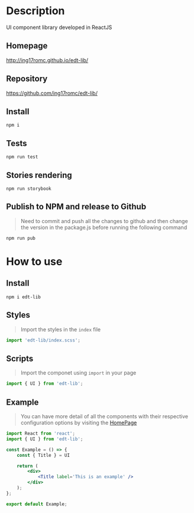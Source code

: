 
# Description
UI component library developed in ReactJS

## Homepage
http://ing17romc.github.io/edt-lib/

## Repository
https://github.com/ing17romc/edt-lib/

## Install
```
npm i
```
## Tests
```
npm run test
```
## Stories rendering
```
npm run storybook
```
## Publish to NPM and release to Github

> Need to commit and push all the changes to github and then change the version in the package.js before running the following command
```
npm run pub
```

# How to use

## Install 

```
npm i edt-lib
```

## Styles 
> Import the styles in the `index` file
```jsx
import 'edt-lib/index.scss';
```

## Scripts 
> Import the componet using `import` in your page
```jsx
import { UI } from 'edt-lib';
```

## Example

> You can have more detail of all the components with their respective configuration options by visiting the [HomePage](http://ing17romc.github.io/edt-lib/)

```jsx
import React from 'react';
import { UI } from 'edt-lib';

const Example = () => {
    const { Title } = UI

    return (
        <div>
            <Title label='This is an example' />
        </div>
    );
};

export default Example;

```